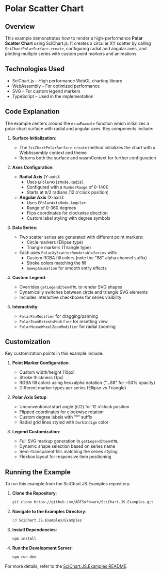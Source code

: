 # Polar Scatter Chart

## Overview

This example demonstrates how to render a high-performance **Polar Scatter Chart** using SciChart.js. It creates a circular XY scatter by calling `SciChartPolarSurface.create`, configuring radial and angular axes, and plotting multiple series with custom point markers and animations.

## Technologies Used

- SciChart.js – High performance WebGL charting library
- WebAssembly – For optimized performance
- SVG – For custom legend markers
- TypeScript – Used in the implementation

## Code Explanation

The example centers around the `drawExample` function which initializes a polar chart surface with radial and angular axes. Key components include:

1. **Surface Initialization**: 
   - The `SciChartPolarSurface.create` method initializes the chart with a WebAssembly context and theme
   - Returns both the surface and wasmContext for further configuration

2. **Axes Configuration**:
   - **Radial Axis** (Y-axis): 
     - Uses `EPolarAxisMode.Radial` 
     - Configured with a `NumberRange` of 0-1400
     - Starts at π/2 radians (12 o'clock position)
   - **Angular Axis** (X-axis):
     - Uses `EPolarAxisMode.Angular`
     - Range of 0-360 degrees
     - Flips coordinates for clockwise direction
     - Custom label styling with degree symbols

3. **Data Series**:
   - Two scatter series are generated with different point markers:
     - Circle markers (Ellipse type)
     - Triangle markers (Triangle type)
   - Each uses `PolarXyScatterRenderableSeries` with:
     - Custom RGBA fill colors (note the "88" alpha channel suffix)
     - Stroke colors matching the fill
     - `SweepAnimation` for smooth entry effects

4. **Custom Legend**:
   - Overrides `getLegendItemHTML` to render SVG shapes
   - Dynamically switches between circle and triangle SVG elements
   - Includes interactive checkboxes for series visibility

5. **Interactivity**:
   - `PolarPanModifier` for dragging/panning
   - `PolarZoomExtentsModifier` for resetting view
   - `PolarMouseWheelZoomModifier` for radial zooming

## Customization

Key customization points in this example include:

1. **Point Marker Configuration**:
   - Custom width/height (10px)
   - Stroke thickness (1px)
   - RGBA fill colors using hex+alpha notation ("...88" for ~50% opacity)
   - Different marker types per series (Ellipse vs Triangle)

2. **Polar Axis Setup**:
   - Unconventional start angle (π/2) for 12 o'clock position
   - Flipped coordinates for clockwise rotation
   - Custom degree labels with "°" suffix
   - Radial grid lines styled with `DarkIndigo` color

3. **Legend Customization**:
   - Full SVG markup generation in `getLegendItemHTML`
   - Dynamic shape selection based on series name
   - Semi-transparent fills matching the series styling
   - Flexbox layout for responsive item positioning

## Running the Example

To run this example from the SciChart.JS.Examples repository:

1. **Clone the Repository**:
   ```bash
   git clone https://github.com/ABTSoftware/SciChart.JS.Examples.git
   ```

2. **Navigate to the Examples Directory**:
   ```bash
   cd SciChart.JS.Examples/Examples
   ```

3. **Install Dependencies**:
   ```bash
   npm install
   ```

4. **Run the Development Server**:
   ```bash
   npm run dev
   ```

For more details, refer to the [SciChart.JS.Examples README](https://github.com/ABTSoftware/SciChart.JS.Examples/blob/master/README.md).